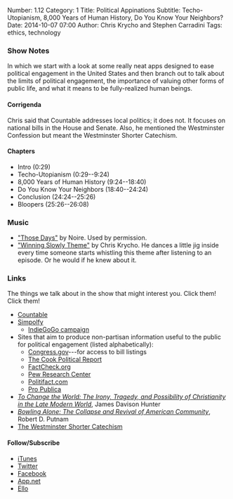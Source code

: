 Number: 1.12
Category: 1
Title: Political Appinations
Subtitle: Techo-Utopianism, 8,000 Years of Human History, Do You Know Your Neighbors?
Date: 2014-10-07 07:00
Author: Chris Krycho and Stephen Carradini
Tags: ethics, technology

### Show Notes

In which we start with a look at some really neat apps designed to ease political engagement in the United States and then branch out to talk about the limits of political engagement, the importance of valuing other forms of public life, and what it means to be fully-realized human beings.

#### Corrigenda

Chris said that Countable addresses local politics; it does not. It focuses on national bills in the House and Senate. Also, he mentioned the Westminster Confession but meant the Westminster Shorter Catechism.

#### Chapters

- Intro (0:29)
- Techo-Utopianism (0:29--9:24)
- 8,000 Years of Human History (9:24--18:40)
- Do You Know Your Neighbors (18:40--24:24)
- Conclusion (24:24--25:26)
- Bloopers (25:26--26:08)

### Music

- ["Those Days"][1] by Noire. Used by permission.
- ["Winning Slowly Theme"][2] by Chris Krycho. He dances a little jig inside every time someone starts whistling this theme after listening to an episode. Or he would if he knew about it.

### Links

The things we talk about in the show that might interest you. Click them! Click them!

- [Countable][3]
- [Simpolfy][4]
	+ [IndieGoGo campaign][5]
- Sites that aim to produce non-partisan information useful to the public for political engagement (listed alphabetically):
	+ [Congress.gov][6]---for access to bill listings
	+ [The Cook Political Report][7]
	+ [FactCheck.org][8]
	+ [Pew Research Center][9]
	+ [Politifact.com][10]
	+ [Pro Publica][11]
- [_To Change the World: The Irony, Tragedy, and Possibility of Christianity in the Late Modern World_][12], James Davison Hunter
- [_Bowling Alone: The Collapse and Revival of American Community_][13], Robert D. Putnam
- [The Westminster Shorter Catechism][14]

#### Follow/Subscribe

- [iTunes][15]
- [Twitter][16]
- [Facebook][17]
- [App.net][18]
- [Ello][19]

[1]:	https://soundcloud.com/noireband/those-days-1
[2]:	https://soundcloud.com/chriskrycho/winning-slowly
[3]:	https://www.countable.us
[4]:	http://www.simpolfy.com
[5]:	https://www.indiegogo.com/projects/simpolfy-bringing-politics-into-the-21st-century
[6]:	https://www.congress.gov
[7]:	http://cookpolitical.com
[8]:	http://www.factcheck.org
[9]:	http://www.pewresearch.org
[10]:	http://www.politifact.com
[11]:	http://www.propublica.org
[12]:	http://www.amazon.com/To-Change-World-Possibility-Christianity/dp/0199730806/
[13]:	http://www.amazon.com/Bowling-Alone-Collapse-American-Community/dp/0743203046/
[14]:	http://www.reformed.org/documents/WSC.html
[15]:	https://itunes.apple.com/us/podcast/winning-slowly/id807603957?mt=2
[16]:	https://twitter.com/winningslowly
[17]:	https://www.facebook.com/winningslowlypodcast
[18]:	https://alpha.app.net/winningslowly
[19]:	https://ello.co/winningslowly